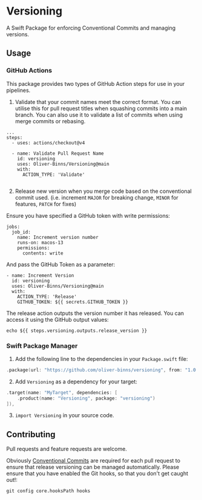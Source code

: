 # Versioning

A Swift Package for enforcing Conventional Commits and managing versions.

## Usage

### GitHub Actions

This package provides two types of GitHub Action steps for use in your pipelines.

1. Validate that your commit names meet the correct format. 
You can utilise this for pull request titles when squashing commits into a main branch.
You can also use it to validate a list of commits when using merge commits or rebasing.

```
...
steps:
  - uses: actions/checkout@v4
  
  - name: Validate Pull Request Name
    id: versioning
    uses: Oliver-Binns/Versioning@main
    with:
      ACTION_TYPE: 'Validate'
        
```

2. Release new version when you merge code based on the conventional commit used.
(i.e. increment `MAJOR` for breaking change, `MINOR` for features, `PATCH` for fixes)

Ensure you have specified a GitHub token with write permissions:

```
jobs:
  job_id:
    name: Increment version number
    runs-on: macos-13
    permissions:
      contents: write
```

And pass the GitHub Token as a parameter:

```
- name: Increment Version
  id: versioning
  uses: Oliver-Binns/Versioning@main
  with:
    ACTION_TYPE: 'Release'
    GITHUB_TOKEN: ${{ secrets.GITHUB_TOKEN }}
```

The release action outputs the version number it has released.
You can access it using the GitHub output values:

```
echo ${{ steps.versioning.outputs.release_version }}
```

### Swift Package Manager

1. Add the following line to the dependencies in your `Package.swift` file:

```swift
.package(url: "https://github.com/oliver-binns/versioning", from: "1.0.0"),
```

2. Add `Versioning` as a dependency for your target:

```swift
.target(name: "MyTarget", dependencies: [
    .product(name: "Versioning", package: "versioning")
]),
```

3. `import Versioning` in your source code.

## Contributing

Pull requests and feature requests are welcome.

Obviously [Conventional Commits](https://www.conventionalcommits.org/en/v1.0.0/) are required for each pull request to ensure that release versioning can be managed automatically.
Please ensure that you have enabled the Git hooks, so that you don't get caught out!:
```
git config core.hooksPath hooks
```
